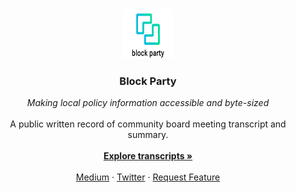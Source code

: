 <!-- PROJECT LOGO -->
<br />
<p align="center">
  <a href="https://blockparty.studio/">
    <img src="/img/logo/logo_text.png" alt="block party" width="80" height="80">
  </a>

  <h3 align="center">Block Party</h3>
  <p align="center">
    <i>Making local policy information accessible and byte-sized</i>
    <br/>
    <br/>
    A public written record of community board meeting transcript and summary.
    <br/>
    <br />
    <a href="https://blockparty.emptybox.io/"><strong>Explore transcripts »</strong></a>
    <br />
    <br />
    <a href="https://medium.com/@sarah_june42/nyc-community-board-meeting-minutes-nlp-civic-tech-8b5d9e4716d9">Medium</a>
    ·
    <a href="https://twitter.com/my_block_party">Twitter</a>
    ·
    <a href="mailto:blockparty.meeting@gmail.com?subject = Feedback&body = Message">Request Feature</a>
  </p>
</p>